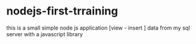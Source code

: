 # nodejs-first-trraining

this is a small simple node js application [view - insert ] data from my sql server 
with a javascript library
